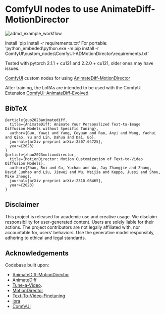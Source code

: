 # ComfyUI nodes to use AnimateDiff-MotionDirector

![admd_example_workflow](https://github.com/kijai/ComfyUI-ADMotionDirector/assets/40791699/6d7b6ae4-da1c-4afd-a72c-a7642363c69a)

Install 'pip install -r requirements.txt'
For portable: 'python_embeded\python.exe -m pip install -r ComfyUI\custom_nodes\ComfyUI-ADMotionDirector\requirements.txt'

Tested with pytorch 2.1.1 + cu121 and 2.2.0 + cu121, older ones may have issues. 

[ComfyUI](https://github.com/comfyanonymous/ComfyUI) custom nodes for using [AnimateDiff-MotionDirector](https://github.com/ExponentialML/AnimateDiff-MotionDirector)

After training, the LoRAs are intended to be used with the ComfyUI Extension [ComfyUI-AnimateDiff-Evolved](https://github.com/Kosinkadink/ComfyUI-AnimateDiff-Evolved).


## BibTeX

```
@article{guo2023animatediff,
  title={AnimateDiff: Animate Your Personalized Text-to-Image Diffusion Models without Specific Tuning},
  author={Guo, Yuwei and Yang, Ceyuan and Rao, Anyi and Wang, Yaohui and Qiao, Yu and Lin, Dahua and Dai, Bo},
  journal={arXiv preprint arXiv:2307.04725},
  year={2023}
}
@article{zhao2023motiondirector,
  title={MotionDirector: Motion Customization of Text-to-Video Diffusion Models},
  author={Zhao, Rui and Gu, Yuchao and Wu, Jay Zhangjie and Zhang, David Junhao and Liu, Jiawei and Wu, Weijia and Keppo, Jussi and Shou, Mike Zheng},
  journal={arXiv preprint arXiv:2310.08465},
  year={2023}
}
```

## Disclaimer
This project is released for academic use and creative usage. We disclaim responsibility for user-generated content. Users are solely liable for their actions. The project contributors are not legally affiliated with, nor accountable for, users' behaviors. Use the generative model responsibly, adhering to ethical and legal standards.

## Acknowledgements
Codebase built upon:
- [AnimateDiff-MotionDirector](https://github.com/ExponentialML/AnimateDiff-MotionDirector)
- [AnimateDiff](https://github.com/guoyww/AnimateDiff)
- [Tune-a-Video](https://github.com/showlab/Tune-A-Video).
- [MotionDirector](https://github.com/showlab/MotionDirector)
- [Text-To-Video-Finetuning](https://github.com/ExponentialML/Text-To-Video-Finetuning)
- [lora](https://github.com/cloneofsimo/lora)
- [ComfyUI](https://github.com/comfyanonymous/ComfyUI)

